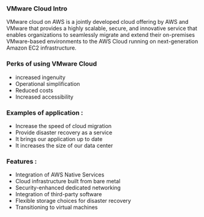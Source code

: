 
### VMware Cloud Intro

VMware cloud on AWS is a jointly developed cloud offering by AWS and VMware that provides a highly scalable, secure, and innovative service that enables organizations to seamlessly migrate and extend their on-premises VMware-based environments to the AWS Cloud running on next-generation Amazon EC2 infrastructure.


### Perks of using VMware Cloud

- increased ingenuity
- Operational simplification
- Reduced costs
- Increased accessibility

### Examples of application : 

- Increase the speed of cloud migration
- Provide disaster recovery as a service
- It brings our application up to date
- It increases the size of our data center

### Features : 

- Integration of AWS Native Services
- Cloud infrastructure built from bare metal
- Security-enhanced dedicated networking
- Integration of third-party software
- Flexible storage choices for disaster recovery
- Transitioning to virtual machines

